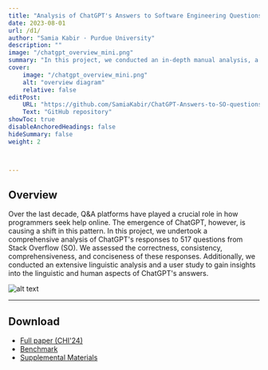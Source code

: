 ```yaml
---
title: "Analysis of ChatGPT's Answers to Software Engineering Questions."
date: 2023-08-01
url: /d1/
author: "Samia Kabir · Purdue University"
description: ""
image: "/chatgpt_overview_mini.png"
summary: "In this project, we conducted an in-depth manual analysis, a large-scale linguistic analysis, and a user study to empirically study the characteristics of ChatGPT's answers to programming questions."
cover:
    image: "/chatgpt_overview_mini.png"
    alt: "overview diagram"
    relative: false
editPost:
    URL: "https://github.com/SamiaKabir/ChatGPT-Answers-to-SO-questions"
    Text: "GitHub repository"
showToc: true
disableAnchoredHeadings: false
hideSummary: false
weight: 2



---
```


## Overview

Over the last decade, Q&A platforms have played a crucial role in how programmers seek help online. The emergence of ChatGPT, however, is causing a shift in this pattern. In this project, we undertook a comprehensive analysis of ChatGPT's responses to 517 questions from Stack Overflow (SO). We assessed the correctness, consistency, comprehensiveness, and conciseness of these responses. Additionally, we conducted an extensive linguistic analysis and a user study to gain insights into the linguistic and human aspects of ChatGPT's answers.

![alt text](/chatgpt_overview.png)


---

## Download

- [Full paper (CHI'24)](https://dl.acm.org/doi/pdf/10.1145/3613904.3642596)
- [Benchmark](https://github.com/SamiaKabir/ChatGPT-Answers-to-SO-questions)
- [Supplemental Materials](https://dl.acm.org/doi/10.1145/3613904.3642596#sec-supp)
